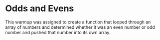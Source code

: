 Odds and Evens
====================

This warmup was assigned to create a function that looped through an array of numbers and determined whether it was an even number or odd number and pushed that number into its own array.